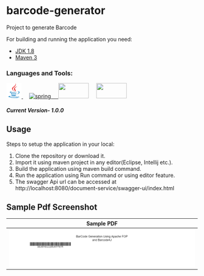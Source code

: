 # barcode-generator

Project to generate Barcode

For building and running the application you need:

- [JDK 1.8](http://www.oracle.com/technetwork/java/javase/downloads/jdk8-downloads-2133151.html)
- [Maven 3](https://maven.apache.org)

<h3 align="left">Languages and Tools:</h3>
<p align="left">    
   <a href="https://www.java.com" target="_blank" rel="noreferrer"> <img src="https://raw.githubusercontent.com/devicons/devicon/master/icons/java/java-original.svg" alt="java" width="40" height="40"/> </a> &nbsp;&nbsp;&nbsp;
   <a href="https://spring.io/" target="_blank" rel="noreferrer"> 
   <img src="https://www.vectorlogo.zone/logos/springio/springio-icon.svg" alt="spring" width="40" height="40"/> &nbsp;&nbsp;&nbsp;
   </a> 
    <a href="http://barcode4j.sourceforge.net/" target="_blank" rel="noreferrer" ><img src="http://barcode4j.sourceforge.net/resources/images/barcode4j-logo.gif" width="80" height="40"/></a>&nbsp;&nbsp;&nbsp;&nbsp;
    <a href="https://xmlgraphics.apache.org/fop/1.1/graphics.html" target="_blank" rel="noreferrer" ><img src="https://xmlgraphics.apache.org/images/apache-fop-logo.jpg" width="80" height="40"/></a>&nbsp;&nbsp;&nbsp;&nbsp;

  
</p>

##### Current Version- 1.0.0

## Usage

Steps to setup the application in your local:

1) Clone the repository or download it.
2) Import it using maven project in any editor(Eclipse, Intellij etc.).
3) Build the application using maven build command.
4) Run the application using Run command or using editor feature.
5) The swagger Api url can be accessed at http://localhost:8080/document-service/swagger-ui/index.html


## Sample Pdf Screenshot
|Sample PDF|
:----------:|
|![Sample PDF](/Code39_Barcode_Example_Image.png)|

